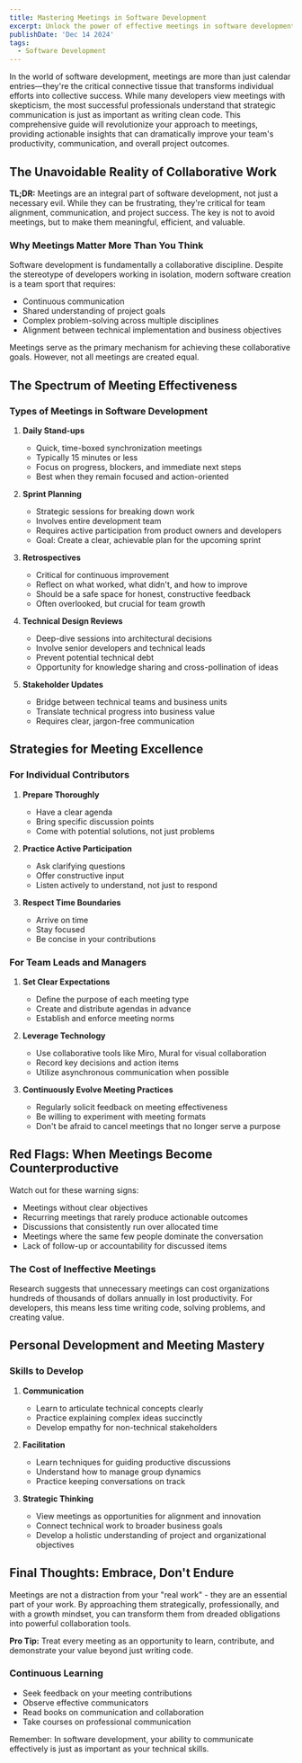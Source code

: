 ```yaml
---
title: Mastering Meetings in Software Development
excerpt: Unlock the power of effective meetings in software development. Learn strategies to transform collaboration, boost productivity, and drive project success in tech teams.
publishDate: 'Dec 14 2024'
tags:
  - Software Development
---
```


In the world of software development, meetings are more than just calendar entries—they're the critical connective tissue that transforms individual efforts into collective success. While many developers view meetings with skepticism, the most successful professionals understand that strategic communication is just as important as writing clean code. This comprehensive guide will revolutionize your approach to meetings, providing actionable insights that can dramatically improve your team's productivity, communication, and overall project outcomes.

## The Unavoidable Reality of Collaborative Work

**TL;DR:** Meetings are an integral part of software development, not just a necessary evil. While they can be frustrating, they're critical for team alignment, communication, and project success. The key is not to avoid meetings, but to make them meaningful, efficient, and valuable.

### Why Meetings Matter More Than You Think

Software development is fundamentally a collaborative discipline. Despite the stereotype of developers working in isolation, modern software creation is a team sport that requires:

- Continuous communication
- Shared understanding of project goals
- Complex problem-solving across multiple disciplines
- Alignment between technical implementation and business objectives

Meetings serve as the primary mechanism for achieving these collaborative goals. However, not all meetings are created equal.

## The Spectrum of Meeting Effectiveness

### Types of Meetings in Software Development

1. **Daily Stand-ups**

   - Quick, time-boxed synchronization meetings
   - Typically 15 minutes or less
   - Focus on progress, blockers, and immediate next steps
   - Best when they remain focused and action-oriented

2. **Sprint Planning**

   - Strategic sessions for breaking down work
   - Involves entire development team
   - Requires active participation from product owners and developers
   - Goal: Create a clear, achievable plan for the upcoming sprint

3. **Retrospectives**

   - Critical for continuous improvement
   - Reflect on what worked, what didn't, and how to improve
   - Should be a safe space for honest, constructive feedback
   - Often overlooked, but crucial for team growth

4. **Technical Design Reviews**

   - Deep-dive sessions into architectural decisions
   - Involve senior developers and technical leads
   - Prevent potential technical debt
   - Opportunity for knowledge sharing and cross-pollination of ideas

5. **Stakeholder Updates**
   - Bridge between technical teams and business units
   - Translate technical progress into business value
   - Requires clear, jargon-free communication

## Strategies for Meeting Excellence

### For Individual Contributors

1. **Prepare Thoroughly**

   - Have a clear agenda
   - Bring specific discussion points
   - Come with potential solutions, not just problems

2. **Practice Active Participation**

   - Ask clarifying questions
   - Offer constructive input
   - Listen actively to understand, not just to respond

3. **Respect Time Boundaries**
   - Arrive on time
   - Stay focused
   - Be concise in your contributions

### For Team Leads and Managers

1. **Set Clear Expectations**

   - Define the purpose of each meeting type
   - Create and distribute agendas in advance
   - Establish and enforce meeting norms

2. **Leverage Technology**

   - Use collaborative tools like Miro, Mural for visual collaboration
   - Record key decisions and action items
   - Utilize asynchronous communication when possible

3. **Continuously Evolve Meeting Practices**
   - Regularly solicit feedback on meeting effectiveness
   - Be willing to experiment with meeting formats
   - Don't be afraid to cancel meetings that no longer serve a purpose

## Red Flags: When Meetings Become Counterproductive

Watch out for these warning signs:

- Meetings without clear objectives
- Recurring meetings that rarely produce actionable outcomes
- Discussions that consistently run over allocated time
- Meetings where the same few people dominate the conversation
- Lack of follow-up or accountability for discussed items

### The Cost of Ineffective Meetings

Research suggests that unnecessary meetings can cost organizations hundreds of thousands of dollars annually in lost productivity. For developers, this means less time writing code, solving problems, and creating value.

## Personal Development and Meeting Mastery

### Skills to Develop

1. **Communication**

   - Learn to articulate technical concepts clearly
   - Practice explaining complex ideas succinctly
   - Develop empathy for non-technical stakeholders

2. **Facilitation**

   - Learn techniques for guiding productive discussions
   - Understand how to manage group dynamics
   - Practice keeping conversations on track

3. **Strategic Thinking**
   - View meetings as opportunities for alignment and innovation
   - Connect technical work to broader business goals
   - Develop a holistic understanding of project and organizational objectives

## Final Thoughts: Embrace, Don't Endure

Meetings are not a distraction from your "real work" - they are an essential part of your work. By approaching them strategically, professionally, and with a growth mindset, you can transform them from dreaded obligations into powerful collaboration tools.

**Pro Tip:** Treat every meeting as an opportunity to learn, contribute, and demonstrate your value beyond just writing code.

### Continuous Learning

- Seek feedback on your meeting contributions
- Observe effective communicators
- Read books on communication and collaboration
- Take courses on professional communication

Remember: In software development, your ability to communicate effectively is just as important as your technical skills.
